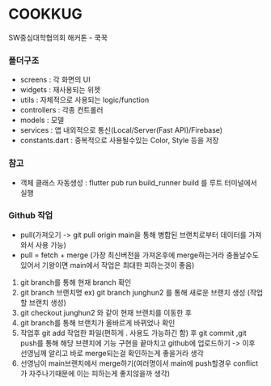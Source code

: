 # COOKKUG

SW중심대학협의회 해커톤 - 쿡꾹

### 폴더구조
- screens : 각 화면의 UI
- widgets : 재사용되는 위젯
- utils : 자체적으로 사용되는 logic/function
- controllers : 각종 컨트롤러
- models : 모델
- services : 앱 내외적으로 통신(Local/Server(Fast API)/Firebase)
- constants.dart : 중복적으로 사용될수있는 Color, Style 등을 저장

### 참고
- 객체 클래스 자동생성 : flutter pub run build_runner build 를 루트 터미널에서 실행

### Github 작업
- pull(가져오기 -> git pull origin main을 통해 병합된 브랜치로부터 데이터를 가져와서 사용 가능)
- pull = fetch + merge (가장 최신버전을 가져온후에 merge하는거라 충돌날수도있어서 기왕이면 main에서 작업은 최대한 피하는것이 좋음)

1. git branch를 통해 현재 branch 확인
2. git branch 브랜치명 ex) git branch junghun2 를 통해 새로운 브랜치 생성 (작업할 브랜치 생성)
3. git checkout junghun2 와 같이 현재 브랜치를 이동한 후
4. git branch를 통해 브랜치가 올바르게 바뀌었나 확인
5. 작업후 git add 작업한 파일(편하게 . 사용도 가능하긴 함) 후 git commit ,git push를 통해 해당 브랜치에 기능 구현을 끝마치고 github에 업로드하기 -> 이후 선영님께 알리고 바로 merge되는걸 확인하는게 좋을거라 생각
6. 선영님이 main브랜치에서 merge하기(여러명이서 main에 push할경우 conflict가 자주나기때문에 이는 피하는게 좋지않을까 생각)

